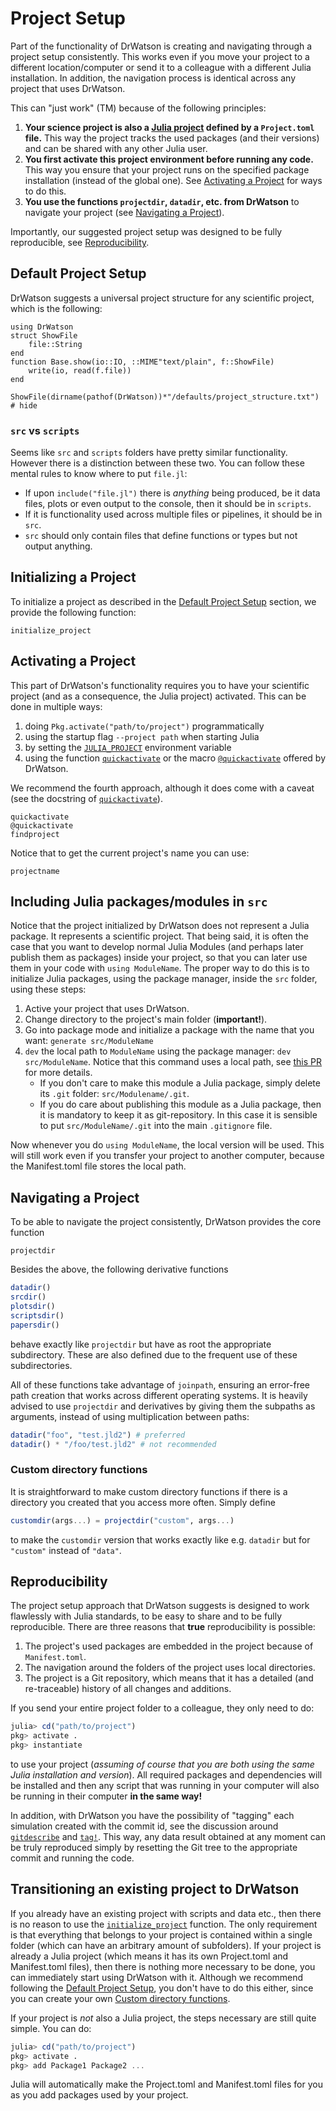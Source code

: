 # Project Setup

Part of the functionality of DrWatson is creating and navigating through a project setup consistently. This works even if you move your project to a different location/computer or send it to a colleague with a different Julia installation. In addition, the navigation process is identical across any project that uses DrWatson.

This can "just work" (TM) because of the following principles:

1. **Your science project is also a [Julia project](https://julialang.github.io/Pkg.jl/v1/environments/) defined by a `Project.toml` file.** This way the project tracks the used packages (and their versions) and can be shared with any other Julia user.
2. **You first activate this project environment before running any code.** This way you ensure that your project runs on the specified package installation (instead of the global one). See [Activating a Project](@ref) for ways to do this.
3. **You use the functions `projectdir`, `datadir`, etc. from DrWatson** to navigate your project (see [Navigating a Project](@ref)).

Importantly, our suggested project setup was designed to be fully reproducible, see [Reproducibility](@ref).

## Default Project Setup

DrWatson suggests a universal project structure for any scientific project, which is the following:

```@setup project
using DrWatson
struct ShowFile
    file::String
end
function Base.show(io::IO, ::MIME"text/plain", f::ShowFile)
    write(io, read(f.file))
end
```
```@example project
ShowFile(dirname(pathof(DrWatson))*"/defaults/project_structure.txt") # hide
```

### `src` vs `scripts`
Seems like `src` and `scripts` folders have pretty similar functionality. However there is a distinction between these two. You can follow these mental rules to know where to put `file.jl`:

* If upon `include("file.jl")` there is _anything_ being produced, be it data files, plots or even output to the console, then it should be in `scripts`.
* If it is functionality used across multiple files or pipelines, it should be in `src`.
* `src` should only contain files that define functions or types but not output anything.

## Initializing a Project

To initialize a project as described in the [Default Project Setup](@ref) section, we provide the following function:
```@docs
initialize_project
```


## Activating a Project
This part of DrWatson's functionality requires you to have your scientific project (and as a consequence, the Julia project) activated.
This can be done in multiple ways:
   1. doing `Pkg.activate("path/to/project")` programmatically
   2. using the startup flag `--project path` when starting Julia
   3. by setting the [`JULIA_PROJECT`](https://docs.julialang.org/en/latest/manual/environment-variables/#JULIA_PROJECT-1) environment variable
   4. using the function [`quickactivate`](@ref) or the macro [`@quickactivate`](@ref) offered by DrWatson.

We recommend the fourth approach, although it does come with a caveat (see the docstring of [`quickactivate`](@ref)).

```@docs
quickactivate
@quickactivate
findproject
```

Notice that to get the current project's name you can use:
```@docs
projectname
```

## Including Julia packages/modules in `src`
Notice that the project initialized by DrWatson does not represent a Julia package. It represents a scientific project. That being said, it is often the case that you want to develop normal Julia Modules (and perhaps later publish them as packages) inside your project, so that you can later use them in your code with `using ModuleName`. The proper way to do this is to initialize Julia packages, using the package manager, inside the `src` folder, using these steps:

1. Active your project that uses DrWatson.
2. Change directory to the project's main folder (**important!**).
3. Go into package mode and initialize a package with the name that you want: `generate src/ModuleName`
4. `dev` the local path to `ModuleName` using the package manager: `dev src/ModuleName`. Notice that this command uses a local path, see [this PR](https://github.com/JuliaLang/Pkg.jl/pull/1215) for more details.
   * If you don't care to make this module a Julia package, simply delete its `.git` folder: `src/Modulename/.git`.
   * If you do care about publishing this module as a Julia package, then it is mandatory to keep it as git-repository. In this case it is sensible to put `src/ModuleName/.git` into the main `.gitignore` file.

Now whenever you do `using ModuleName`, the local version will be used. This will still work even if you transfer your project to another computer, because the Manifest.toml file stores the local path.

## Navigating a Project
To be able to navigate the project consistently, DrWatson provides the core function
```@docs
projectdir
```

Besides the above, the following derivative functions
```julia
datadir()
srcdir()
plotsdir()
scriptsdir()
papersdir()
```
behave exactly like `projectdir` but have as root the appropriate subdirectory. These are also defined due to the frequent use of these subdirectories.

All of these functions take advantage of `joinpath`, ensuring an error-free path creation that works across different operating systems. It is heavily advised to use `projectdir` and derivatives by giving them the subpaths as arguments, instead of using multiplication between paths:
```julia
datadir("foo", "test.jld2") # preferred
datadir() * "/foo/test.jld2" # not recommended
```

### Custom directory functions

It is straightforward to make custom directory functions if there is a directory you created that you access more often. Simply define
```julia
customdir(args...) = projectdir("custom", args...)
```
to make the `customdir` version that works exactly like e.g. `datadir` but for `"custom"` instead of `"data"`.

## Reproducibility
The project setup approach that DrWatson suggests is designed to work flawlessly with Julia standards, to be easy to share and to be fully reproducible. There are three reasons that **true** reproducibility is possible:
1. The project's used packages are embedded in the project because of `Manifest.toml`.
2. The navigation around the folders of the project uses local directories.
3. The project is a Git repository, which means that it has a detailed (and re-traceable) history of all changes and additions.

If you send your entire project folder to a colleague, they only need to do:
```julia
julia> cd("path/to/project")
pkg> activate .
pkg> instantiate
```
to use your project (*assuming of course that you are both using the same Julia installation and version*).
All required packages and dependencies will be installed and then any script that was running in your computer will also be running in their computer **in the same way!**

In addition, with DrWatson you have the possibility of "tagging" each simulation created with the commit id, see the discussion around [`gitdescribe`](@ref) and [`tag!`](@ref).
This way, any data result obtained at any moment can be truly reproduced simply by resetting the Git tree to the appropriate commit and running the code.

## Transitioning an existing project to DrWatson
If you already have an existing project with scripts and data etc., then there is no reason to use the [`initialize_project`](@ref) function.
The only requirement is that everything that belongs to your project is contained within a single folder (which can have an arbitrary amount of subfolders).
If your project is already a Julia project (which means it has its own Project.toml and Manifest.toml files), then there is nothing more necessary to be done,
you can immediately start using DrWatson with it.
Although we recommend following the [Default Project Setup](@ref), you don't have to do this either, since you can create your own [Custom directory functions](@ref).

If your project is _not_ also a Julia project, the steps necessary are still quite simple. You can do:
```julia
julia> cd("path/to/project")
pkg> activate .
pkg> add Package1 Package2 ...
```
Julia will automatically make the Project.toml and Manifest.toml files for you as you add packages used by your project.
